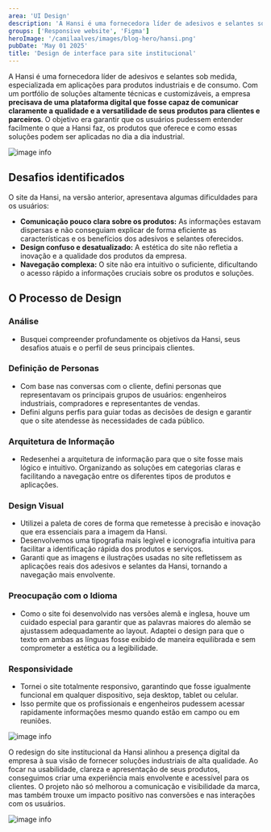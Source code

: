 ```yaml
---
area: 'UI Design'
description: 'A Hansi é uma fornecedora líder de adesivos e selantes sob medida, especializada em aplicações para produtos industriais e de consumo.'
groups: ['Responsive website', 'Figma']
heroImage: '/camilaalves/images/blog-hero/hansi.png'
pubDate: 'May 01 2025'
title: 'Design de interface para site institucional'
---
```


A Hansi é uma fornecedora líder de adesivos e selantes sob medida, especializada em aplicações para produtos industriais e de consumo. Com um portfólio de soluções altamente técnicas e customizáveis, a empresa <b>precisava de uma plataforma digital que fosse capaz de comunicar claramente a qualidade e a versatilidade de seus produtos para clientes e parceiros</b>. O objetivo era garantir que os usuários pudessem entender facilmente o que a Hansi faz, os produtos que oferece e como essas soluções podem ser aplicadas no dia a dia industrial.

![image info](/camilaalves/images/blog-posts/site-hansi/hansi-gif-company.gif)

## Desafios identificados

O site da Hansi, na versão anterior, apresentava algumas dificuldades para os usuários:
- <b>Comunicação pouco clara sobre os produtos:</b> As informações estavam dispersas e não conseguiam explicar de forma eficiente as características e os benefícios dos adesivos e selantes oferecidos.
- <b>Design confuso e desatualizado:</b> A estética do site não refletia a inovação e a qualidade dos produtos da empresa.
- <b>Navegação complexa:</b> O site não era intuitivo o suficiente, dificultando o acesso rápido a informações cruciais sobre os produtos e soluções.

## O Processo de Design

### Análise
- Busquei compreender profundamente os objetivos da Hansi, seus desafios atuais e o perfil de seus principais clientes.

### Definição de Personas
- Com base nas conversas com o cliente, defini personas que representavam os principais grupos de usuários: engenheiros industriais, compradores e representantes de vendas.
- Defini alguns perfis para guiar todas as decisões de design e garantir que o site atendesse às necessidades de cada público.

### Arquitetura de Informação
- Redesenhei a arquitetura de informação para que o site fosse mais lógico e intuitivo. Organizando as soluções em categorias claras e facilitando a navegação entre os diferentes tipos de produtos e aplicações.

### Design Visual
- Utilizei a paleta de cores de forma que remetesse à precisão e inovação que era essenciais para a imagem da Hansi.
- Desenvolvemos uma tipografia mais legível e iconografia intuitiva para facilitar a identificação rápida dos produtos e serviços.
- Garanti que as imagens e ilustrações usadas no site refletissem as aplicações reais dos adesivos e selantes da Hansi, tornando a navegação mais envolvente.

### Preocupação com o Idioma
- Como o site foi desenvolvido nas versões alemã e inglesa, houve um cuidado especial para garantir que as palavras maiores do alemão se ajustassem adequadamente ao layout. Adaptei o design para que o texto em ambas as línguas fosse exibido de maneira equilibrada e sem comprometer a estética ou a legibilidade.

### Responsividade
- Tornei o site totalmente responsivo, garantindo que fosse igualmente funcional em qualquer dispositivo, seja desktop, tablet ou celular.
- Isso permite que os profissionais e engenheiros pudessem acessar rapidamente informações mesmo quando estão em campo ou em reuniões.

![image info](/camilaalves/images/blog-posts/site-hansi/hansi-gif-language.gif)

O redesign do site institucional da Hansi alinhou a presença digital da empresa à sua visão de fornecer soluções industriais de alta qualidade. Ao focar na usabilidade, clareza e apresentação de seus produtos, conseguimos criar uma experiência mais envolvente e acessível para os clientes. O projeto não só melhorou a comunicação e visibilidade da marca, mas também trouxe um impacto positivo nas conversões e nas interações com os usuários.

![image info](/camilaalves/images/blog-posts/site-hansi/hansi-gif-general.gif)
